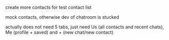create more contacts for test contact list

mock contacts, otherwise dev of chatroom is stucked

actually does not need 5 tabs, just need Us (all contacts and recent chats), Me (profile + saved) and + (new chat/new contact)
